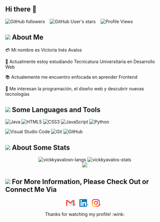 ## Hi there 👋

<img alt="GitHub followers" src="https://img.shields.io/github/followers/vickkyavalos?style=social"> &nbsp;&nbsp;  <img alt="GitHub User's stars" src="https://img.shields.io/github/stars/vickkyavalos?style=social"> &nbsp;&nbsp; ![Profile Views](https://komarev.com/ghpvc/?username=vickkyavalos&color=blue&style=flat)

## <img src="https://raw.githubusercontent.com/nixin72/nixin72/master/wave.gif" width="50px"></img> About Me

:credit_card: Mi nombre es Victoria Inés Avalos 

:school: Actualmente estoy estudiando Tecnicatura Universitaria en Desarrollo Web

:books: Actualemente me encuentro enfocada en aprender Frontend

:monocle_face: Me interesan la programación, el diseño web y descubrir nuevas tecnologías


## <img src="https://media2.giphy.com/media/QssGEmpkyEOhBCb7e1/giphy.gif?cid=ecf05e47a0n3gi1bfqntqmob8g9aid1oyj2wr3ds3mg700bl&rid=giphy.gif" width="50px"> Some Languages and Tools
![Java](https://img.shields.io/badge/java-%23ED8B00.svg?style=for-the-badge&logo=java&logoColor=white) ![HTML5](https://img.shields.io/badge/html5-%23E34F26.svg?style=for-the-badge&logo=html5&logoColor=white) ![CSS3](https://img.shields.io/badge/css3-%231572B6.svg?style=for-the-badge&logo=css3&logoColor=white) ![JavaScript](https://img.shields.io/badge/javascript-%23323330.svg?style=for-the-badge&logo=javascript&logoColor=%23F7DF1E) ![Python](https://img.shields.io/badge/python-%2314354C.svg?style=for-the-badge&logo=python&logoColor=white)


![Visual Studio Code](https://img.shields.io/badge/Visual%20Studio%20Code-0078d7.svg?style=for-the-badge&logo=visual-studio-code&logoColor=white) ![Git](https://img.shields.io/badge/git-%23F05033.svg?style=for-the-badge&logo=git&logoColor=white) ![GitHub](https://img.shields.io/badge/github-%23121011.svg?style=for-the-badge&logo=github&logoColor=white) 

## <img src="https://media0.giphy.com/media/cNZqrH5IzOG0xrlWks/giphy.gif?cid=ecf05e47map255q427en9uprqc1sb0unjq5k4fnqg5pmhhs4&rid=giphy.gif&ct=s" width="50px"> About Some Stats
<div align="center">
<img height="150em" src="https://github-readme-stats.vercel.app/api/top-langs/?username=vickkyavalos&layout=compact&show_icon=true&theme=algolia" alt="vickkyavalosn-langs"/>
<img height="150em" src="https://github-readme-stats.vercel.app/api/?username=vickkyavalos&layout=compact&show_icon=true&theme=algolia" alt="vickkyavalos-stats"/>
</div>
<div align="center">
  <img src="http://github-readme-streak-stats.herokuapp.com?user=vickkyavalos&theme=algolia&background=0d1117&hide_border=true" />
 
</div>

## <img src='https://raw.githubusercontent.com/ShahriarShafin/ShahriarShafin/main/Assets/handshake.gif' width="80px"> For More Information, Please Check Out or Connect Me Via
<p align="center">
  <a href="mailto:inessavalos14@gmail.com" >
    <img align="center" alt="VickyAvalos| Gmail" width="26px" src="https://github.com/SatYu26/SatYu26/blob/master/Assets/Gmail.svg" />
  </a> &nbsp;&nbsp;
  
  <a href="https://www.linkedin.com/in/victoria-avalos-092768253//" target="_blank">
    <img align="center" alt="VickyAvalos | Linkedin" width="24px" src="https://github.com/SatYu26/SatYu26/blob/master/Assets/Linkedin.svg" />
  </a> &nbsp;&nbsp;
  
  <a href="https://www.instagram.com/aa.vickk/" target="_blank">
    <img align="center" alt="VickyAvalos | Instagram" width="24px" src="https://github.com/SatYu26/SatYu26/blob/master/Assets/Instagram.svg" />
  </a> &nbsp;&nbsp;
  
<p> 
<div align="center">
  Thanks for watching my profile! :wink: <br/>
</div>
